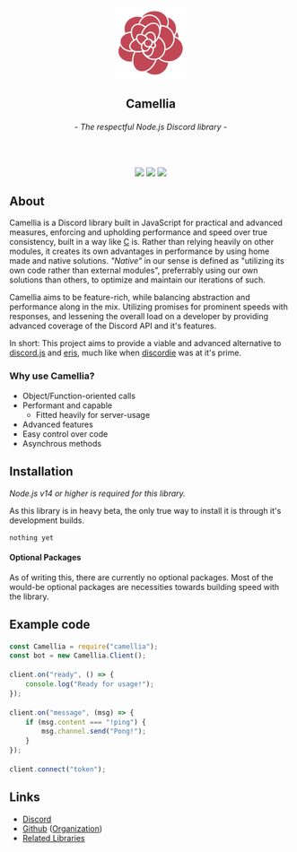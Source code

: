 <br>
<div align="center">
    <img src="https://github.com/orchiddev/camellia/blob/master/icons/camellia.png?raw=true" height="128" width="128"/>
    <h2>Camellia</h2>
    <h6><i>- The respectful Node.js Discord library -</i></h6>
    <br>
    <p>
        <a href="https://discord.gg/CBNJ9ww"><img src="https://discord.com/api/guilds/729270022270353419/embed.png"></a>
        <a href="npmjs.com/package/camellia.js"><img src="https://img.shields.io/npm/dm/camellia.js"></a>
        <a href="https://github.com/orchiddev/camellia"><img src="https://img.shields.io/github/package-json/v/orchiddev/camellia"></a>
    </p>
</div>

## About
Camellia is a Discord library built in JavaScript for practical and advanced measures, enforcing and upholding performance and speed over true consistency, built in a way like [C](https://en.wikipedia.org/wiki/C_(programming_language)) is. Rather than relying heavily on other modules, it creates its own advantages in performance by using home made and native solutions. *"Native"* in our sense is defined as "utilizing its own code rather than external modules", preferrably using our own solutions than others, to optimize and maintain our iterations of such.

Camellia aims to be feature-rich, while balancing abstraction and performance along in the mix. Utilizing promises for prominent speeds with responses, and lessening the overall load on a developer by providing advanced coverage of the Discord API and it's features.

In short: This project aims to provide a viable and advanced alternative to [discord.js](https://github.com/discordjs/discord.js) and [eris](https://github.com/abalabahaha/eris), much like when [discordie](https://github.com/qeled/discordie) was at it's prime.

### Why use Camellia?
- Object/Function-oriented calls
- Performant and capable
    - Fitted heavily for server-usage
- Advanced features
- Easy control over code
- Asynchrous methods

## Installation
*Node.js v14 or higher is required for this library.*

As this library is in heavy beta, the only true way to install it is through it's development builds.
```
nothing yet
```
#### Optional Packages
As of writing this, there are currently no optional packages. Most of the would-be optional packages are necessities towards building speed with the library.

## Example code
```js
const Camellia = require("camellia");
const bot = new Camellia.Client();

client.on("ready", () => {
    console.log("Ready for usage!");
});

client.on("message", (msg) => {
    if (msg.content === "!ping") {
        msg.channel.send("Pong!");
    }
});

client.connect("token");
```

## Links
* [Discord](https://discord.gg/CBNJ9ww)
* [Github](https://github.com/orchiddev/camellia) ([Organization](https://github.com/orchiddev))
* [Related Libraries](http://discordapi.com/unofficial/libs.html)